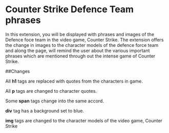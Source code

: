 # Counter Strike Defence Team phrases

In this extension, you will be displayed with phrases and images of the Defence foce team in the video game, Counter Strike. The extension offers the change in images to the character models of the defence force team and along the page, will remind the user about the various important phrases which are mentioned through out the intense game of Counter Strike. 


##Changes

All **h1** tags are replaced with quotes from the characters in game.

All **p** tags are changed to character quotes.

Some **span** tags change into the same accord.

**div** tag has a background set to blue.

**img** tags are changed to the character models of the video game, Counter Strike 